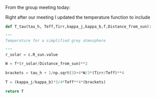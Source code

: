 From the group meeting today: 





Right after our meeting I updated the temperature function to include 

```python
def T_tau(tau_h, Teff,Tirr,kappa_j,kappa_b,f,Distance_from_sun):

"""
Temperature for a simplified grey atmosphere

"""
r_solar = c.R_sun.value

W = f*(r_solar/Distance_from_sun)**2

brackets = tau_h + 1/np.sqrt(3)+4*W/3*(Tirr/Teff)**4

T = (kappa_j/kappa_b)*3/4*Teff**4*(brackets)

return T
```